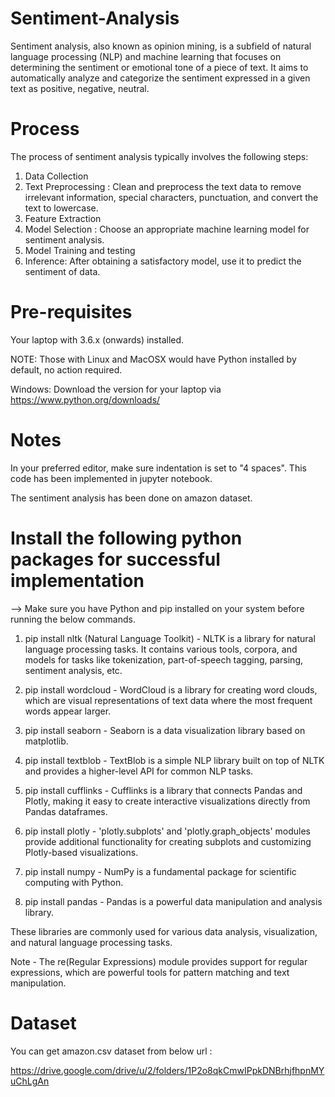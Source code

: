 # Sentiment-Analysis
Sentiment analysis, also known as opinion mining, is a subfield of natural language processing (NLP) and machine learning that focuses on determining the sentiment or emotional tone of a piece of text. It aims to automatically analyze and categorize the sentiment expressed in a given text as positive, negative, neutral.

# Process
The process of sentiment analysis typically involves the following steps:

1. Data Collection
2. Text Preprocessing : Clean and preprocess the text data to remove irrelevant information, special characters, punctuation, and convert the text to lowercase. 
3. Feature Extraction
4. Model Selection : Choose an appropriate machine learning model for sentiment analysis. 
5. Model Training and testing
6. Inference: After obtaining a satisfactory model, use it to predict the sentiment of data.

# Pre-requisites
Your laptop with 3.6.x (onwards) installed.

NOTE: Those with Linux and MacOSX would have Python installed by default, no action required.

Windows: Download the version for your laptop via https://www.python.org/downloads/

# Notes
In your preferred editor, make sure indentation is set to "4 spaces". This code has been implemented in jupyter notebook.

The sentiment analysis has been done on amazon dataset.

# Install the following python packages for successful implementation
--> Make sure you have Python and pip installed on your system before running the below commands.

1. pip install nltk (Natural Language Toolkit) - NLTK is a library for natural language processing tasks. It contains various tools, corpora, and models for tasks like tokenization, part-of-speech tagging, parsing, sentiment analysis, etc.

2. pip install wordcloud - WordCloud is a library for creating word clouds, which are visual representations of text data where the most frequent words appear larger.

3. pip install seaborn - Seaborn is a data visualization library based on matplotlib. 

4. pip install textblob - TextBlob is a simple NLP library built on top of NLTK and provides a higher-level API for common NLP tasks.

5. pip install cufflinks - Cufflinks is a library that connects Pandas and Plotly, making it easy to create interactive visualizations directly from Pandas dataframes.

6. pip install plotly - 'plotly.subplots' and 'plotly.graph_objects' modules provide additional functionality for creating subplots and customizing Plotly-based visualizations.

7. pip install numpy - NumPy is a fundamental package for scientific computing with Python.

8. pip install pandas - Pandas is a powerful data manipulation and analysis library.

These libraries are commonly used for various data analysis, visualization, and natural language processing tasks.

Note - 
The re(Regular Expressions) module provides support for regular expressions, which are powerful tools for pattern matching and text manipulation.

# Dataset

You can get amazon.csv dataset from below url :

https://drive.google.com/drive/u/2/folders/1P2o8qkCmwIPpkDNBrhjfhpnMYuChLgAn

